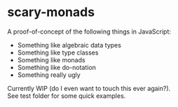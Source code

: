 # scary-monads

A proof-of-concept of the following things in JavaScript:

- Something like algebraic data types
- Something like type classes
- Something like monads
- Something like do-notation
- Something really ugly

Currently WIP (do I even want to touch this ever again?).  
See test folder for some quick examples.  
